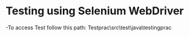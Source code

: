 # Testing using Selenium WebDriver

-To access Test follow this path: Testprac\src\test\java\testingprac

